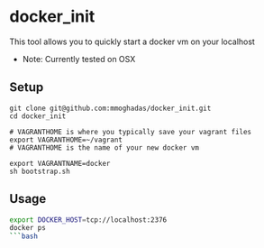 docker_init
==================================
This tool allows you to quickly start a docker vm on your localhost
* Note: Currently tested on OSX


## Setup

```
git clone git@github.com:mmoghadas/docker_init.git
cd docker_init

# VAGRANTHOME is where you typically save your vagrant files
export VAGRANTHOME=~/vagrant
# VAGRANTHOME is the name of your new docker vm

export VAGRANTNAME=docker
sh bootstrap.sh
```


## Usage
```bash
export DOCKER_HOST=tcp://localhost:2376
docker ps
```bash
